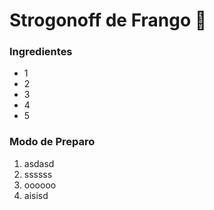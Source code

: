 # Strogonoff de Frango :chicken:

### Ingredientes

 - 1
 - 2
 - 3
 - 4
 - 5

### Modo de Preparo

 1. asdasd
 2. ssssss
 3. oooooo
 4. aisisd

